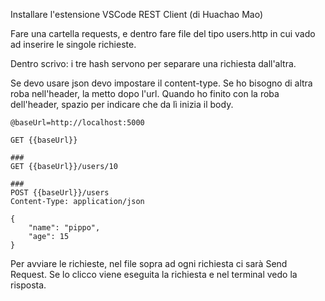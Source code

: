Installare l'estensione VSCode REST Client (di Huachao Mao)

Fare una cartella requests, e dentro fare file del tipo users.http in cui vado ad inserire le singole richieste.

Dentro scrivo:
i tre hash servono per separare una richiesta dall'altra.

Se devo usare json devo impostare il content-type. Se ho bisogno di altra roba nell'header, la metto dopo l'url.
Quando ho finito con la roba dell'header, spazio per indicare che da lì inizia il body.


```
@baseUrl=http://localhost:5000

GET {{baseUrl}}

###
GET {{baseUrl}}/users/10

###
POST {{baseUrl}}/users
Content-Type: application/json

{
	"name": "pippo",
	"age": 15
}
```

Per avviare le richieste, nel file sopra ad ogni richiesta ci sarà Send Request. Se lo clicco viene eseguita la richiesta e nel terminal vedo la risposta.



